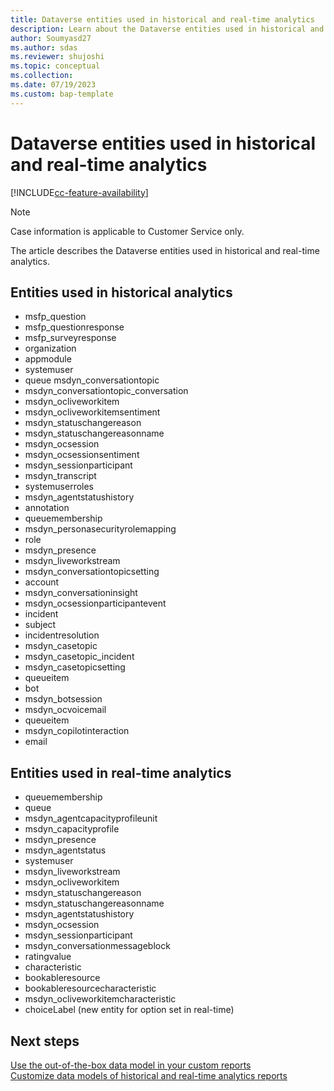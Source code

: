 ```yaml
---
title: Dataverse entities used in historical and real-time analytics 
description: Learn about the Dataverse entities used in historical and real-time analytics.
author: Soumyasd27
ms.author: sdas
ms.reviewer: shujoshi
ms.topic: conceptual
ms.collection: 
ms.date: 07/19/2023
ms.custom: bap-template
---
```


# Dataverse entities used in historical and real-time analytics

[!INCLUDE[cc-feature-availability](../../includes/cc-feature-availability.md)]

> [!Note]
> Case information is applicable to Customer Service only.

The article describes the Dataverse entities used in historical and real-time analytics.

## Entities used in historical analytics

- msfp_question
- msfp_questionresponse
- msfp_surveyresponse
- organization
- appmodule
- systemuser
- queue msdyn_conversationtopic
- msdyn_conversationtopic_conversation
- msdyn_ocliveworkitem
- msdyn_ocliveworkitemsentiment
- msdyn_statuschangereason
- msdyn_statuschangereasonname
- msdyn_ocsession
- msdyn_ocsessionsentiment
- msdyn_sessionparticipant
- msdyn_transcript
- systemuserroles
- msdyn_agentstatushistory
- annotation
- queuemembership
- msdyn_personasecurityrolemapping
- role
- msdyn_presence
- msdyn_liveworkstream
- msdyn_conversationtopicsetting
- account
- msdyn_conversationinsight
- msdyn_ocsessionparticipantevent
- incident
- subject
- incidentresolution
- msdyn_casetopic
- msdyn_casetopic_incident
- msdyn_casetopicsetting
- queueitem
- bot
- msdyn_botsession
- msdyn_ocvoicemail
- queueitem
- msdyn_copilotinteraction
- email

## Entities used in real-time analytics

- queuemembership
- queue
- msdyn_agentcapacityprofileunit
- msdyn_capacityprofile
- msdyn_presence
- msdyn_agentstatus
- systemuser
- msdyn_liveworkstream
- msdyn_ocliveworkitem
- msdyn_statuschangereason
- msdyn_statuschangereasonname
- msdyn_agentstatushistory
- msdyn_ocsession
- msdyn_sessionparticipant
- msdyn_conversationmessageblock
- ratingvalue
- characteristic
- bookableresource
- bookableresourcecharacteristic
- msdyn_ocliveworkitemcharacteristic
- choiceLabel (new entity for option set in real-time)

## Next steps

[Use the out-of-the-box data model in your custom reports](use-datamodel.md#use-the-out-of-the-box-data-model-in-your-custom-reports)  
[Customize data models of historical and real-time analytics reports](../administer/model-customize-reports.md#customize-data-models-of-historical-and-real-time-analytics-reports)